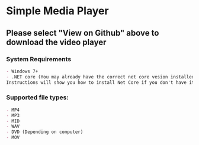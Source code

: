 # Simple Media Player

## Please select "View on Github" above to download the video player


### System Requirements
```markdown
- Windows 7+
- .NET core (You may already have the correct net core vesion installed.
Instructions will show you how to install Net Core if you don't have it.
```

### Supported file types:
```markdown
- MP4
- MP3
- MID
- WAV
- DVD (Depending on computer)
- MOV

```
